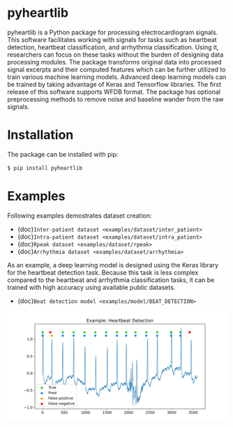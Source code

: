 # pyheartlib

pyheartlib is a Python package for processing electrocardiogram signals. This software facilitates working with signals for tasks such as heartbeat detection, heartbeat classification, and arrhythmia classification. Using it, researchers can focus on these tasks without the burden of designing data processing modules. The package transforms original data into processed signal excerpts and their computed features which can be further utilized to train various machine learning models. Advanced deep learning models can be trained by taking advantage of Keras and Tensorflow libraries. The first release of this software supports WFDB format. The package has optional preprocessing methods to remove noise and baseline wander from the raw signals.

# Installation

The package can be installed with pip:

```bash
$ pip install pyheartlib
```

# Examples

Following examples demostrates dataset creation:

* {doc}`Inter-patient dataset <examples/dataset/inter_patient>` <br> 
* {doc}`Intra-patient dataset <examples/dataset/intra_patient>` <br> 
* {doc}`Rpeak dataset <examples/dataset/rpeak>` <br>    
* {doc}`Arrhythmia dataset <examples/dataset/arrhythmia>`

As an example, a deep learning model is designed using the Keras library for the heartbeat detection task. Because this task is less complex compared to the heartbeat and arrhythmia classification tasks, it can be trained with high accuracy using available public datasets.

* {doc}`Beat detection model <examples/model/BEAT_DETECTION>`

![Example: heartbeat detection using deep learning.](examples/model/plots/mis.png)